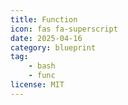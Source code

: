 ```yaml
---
title: Function
icon: fas fa-superscript
date: 2025-04-16
category: blueprint
tag:
    - bash
    - func
license: MIT
---
```


